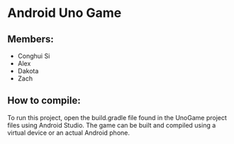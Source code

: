 # Android Uno Game
## Members:
- Conghui Si
- Alex
- Dakota
- Zach

## How to compile:
To run this project, open the build.gradle file found in the UnoGame
project files using Android Studio. The game can be built and compiled
using a virtual device or an actual Android phone.